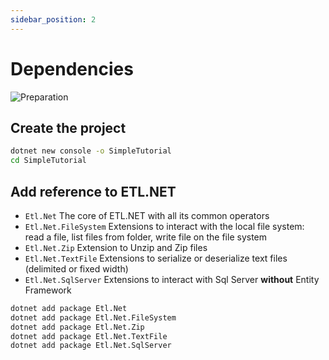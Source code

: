 ```yaml
---
sidebar_position: 2
---
```


# Dependencies

![Preparation](/img/asp-dot-net-cross-platform-toolbox.svg)

## Create the project

```sh
dotnet new console -o SimpleTutorial
cd SimpleTutorial
```

## Add reference to ETL.NET

- `Etl.Net` The core of ETL.NET with all its common operators
- `Etl.Net.FileSystem` Extensions to interact with the local file system: read a file, list files from folder, write file on the file system
- `Etl.Net.Zip` Extension to Unzip and Zip files
- `Etl.Net.TextFile` Extensions to serialize or deserialize text files (delimited or fixed width)
- `Etl.Net.SqlServer` Extensions to interact with Sql Server **without** Entity Framework

```sh
dotnet add package Etl.Net
dotnet add package Etl.Net.FileSystem
dotnet add package Etl.Net.Zip
dotnet add package Etl.Net.TextFile
dotnet add package Etl.Net.SqlServer
```
